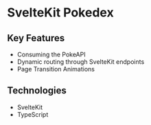 # SvelteKit Pokedex

## Key Features
- Consuming the PokeAPI
- Dynamic routing through SvelteKit endpoints
- Page Transition Animations

## Technologies
- SvelteKit
- TypeScript
